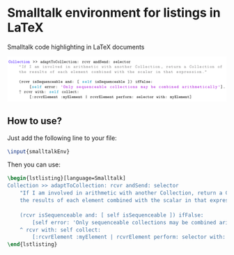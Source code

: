 # Smalltalk environment for listings in LaTeX

Smalltalk code highlighting in LaTeX documents

![](img/ListingExample.png)

## How to use?
Just add the following line to your file:

```Latex
\input{smalltalkEnv}
```
Then you can use:

```Latex
\begin{lstlisting}[language=Smalltalk]
Collection >> adaptToCollection: rcvr andSend: selector
    "If I am involved in arithmetic with another Collection, return a Collection of
    the results of each element combined with the scalar in that expression."

    (rcvr isSequenceable and: [ self isSequenceable ]) ifFalse:
        [self error: 'Only sequenceable collections may be combined arithmetically'].
    ^ rcvr with: self collect:
        [:rcvrElement :myElement | rcvrElement perform: selector with: myElement]
\end{lstlisting}
```
